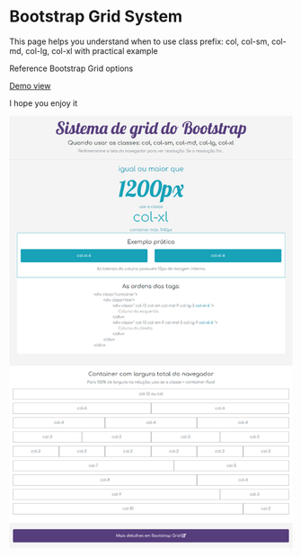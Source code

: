 # Bootstrap Grid System

This page helps you understand when to use class prefix: col, col-sm, col-md, col-lg, col-xl 
with practical example

Reference Bootstrap Grid options

<a href="https://codepen.io/marconip/pen/RzvMJj">
Demo view
</a>

I hope you enjoy it

![screencapture](https://raw.githubusercontent.com/marconip/bootstrap-grid-system/master/screencapture.png)
